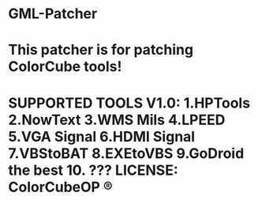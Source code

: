 # GML-Patcher
This patcher is for patching ColorCube tools!
===
SUPPORTED TOOLS V1.0: 1.HPTools 2.NowText 3.WMS Mils 4.LPEED 5.VGA Signal 6.HDMI Signal 7.VBStoBAT 8.EXEtoVBS 9.GoDroid the best 10. ???
LICENSE: ColorCubeOP ®
===
